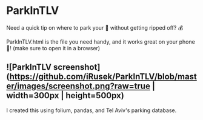 # ParkInTLV

Need a quick tip on where to park your :blue_car: without getting ripped off? :moneybag:

ParkInTLV.html is the file you need handy, and it works great on your phone :iphone:! (make sure to open it in a browser)

## ![ParkInTLV screenshot](https://github.com/iRusek/ParkInTLV/blob/master/images/screenshot.png?raw=true | width=300px | height=500px)

I created this using folium, pandas, and Tel Aviv's parking database.
